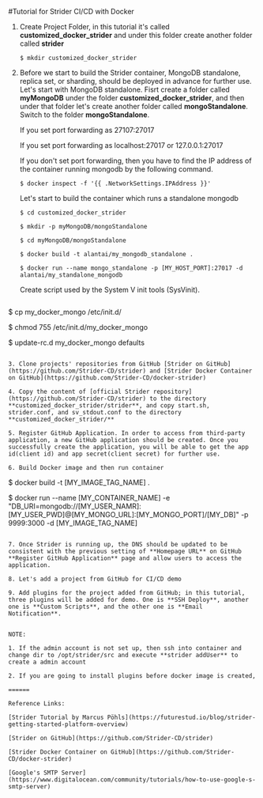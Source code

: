 #Tutorial for Strider CI/CD with Docker

1. Create Project Folder, in this tutorial it's called **customized_docker_strider** and under this folder create another folder called **strider**

   ```
   $ mkdir customized_docker_strider
   ```

2. Before we start to build the Strider container, MongoDB standalone, replica set, or sharding, should be deployed in advance for further use. Let's start with MongoDB standalone. Fisrt create a folder called **myMongoDB** under the folder **customized_docker_strider**, and then under that folder let's create another folder called **mongoStandalone**. Switch to the folder **mongoStandalone**.

   If you set port forwarding as 27107:27017

   If you set port forwarding as localhost:27017 or 127.0.0.1:27017

   If you don't set port forwarding, then you have to find the IP address of the container running mongodb by the following command.

   ```
   $ docker inspect -f '{{ .NetworkSettings.IPAddress }}'
   ```

   Let's start to build the container which runs a standalone mongodb

   ```
   $ cd customized_docker_strider

   $ mkdir -p myMongoDB/mongoStandalone

   $ cd myMongoDB/mongoStandalone

   $ docker build -t alantai/my_mongodb_standalone .

   $ docker run --name mongo_standalone -p [MY_HOST_PORT]:27017 -d alantai/my_standalone_mongodb
   ```

   Create script used by the System V init tools (SysVinit).

   ```
$ cp my_docker_mongo /etc/init.d/

$ chmod 755 /etc/init.d/my_docker_mongo

$ update-rc.d my_docker_mongo defaults
```

3. Clone projects' repositories from GitHub [Strider on GitHub](https://github.com/Strider-CD/strider) and [Strider Docker Container on GitHub](https://github.com/Strider-CD/docker-strider)

4. Copy the content of [official Strider repository](https://github.com/Strider-CD/strider) to the directory **customized_docker_strider/strider**, and copy start.sh, strider.conf, and sv_stdout.conf to the directory **customized_docker_strider/**

5. Register GitHub Application. In order to access from third-party application, a new GitHub application should be created. Once you successfully create the application, you will be able to get the app id(client id) and app secret(client secret) for further use.

6. Build Docker image and then run container

   ```
   $ docker build -t [MY_IMAGE_TAG_NAME] .

   $ docker run --name [MY_CONTAINER_NAME] -e "DB_URI=mongodb://[MY_USER_NAMR]:[MY_USER_PWD]@[MY_MONGO_URL]:[MY_MONGO_PORT]/[MY_DB]" -p 9999:3000 -d [MY_IMAGE_TAG_NAME]
   ```

7. Once Strider is running up, the DNS should be updated to be consistent with the previous setting of **Homepage URL** on GitHub **Register GitHub Application** page and allow users to access the application.

8. Let's add a project from GitHub for CI/CD demo

9. Add plugins for the project added from GitHub; in this tutorial, three plugins will be added for demo. One is **SSH Deploy**, another one is **Custom Scripts**, and the other one is **Email Notification**.


NOTE:

1. If the admin account is not set up, then ssh into container and change dir to /opt/strider/src and execute **strider addUser** to create a admin account

2. If you are going to install plugins before docker image is created, 

======

Reference Links:

[Strider Tutorial by Marcus Pöhls](https://futurestud.io/blog/strider-getting-started-platform-overview)

[Strider on GitHub](https://github.com/Strider-CD/strider)

[Strider Docker Container on GitHub](https://github.com/Strider-CD/docker-strider)

[Google's SMTP Server](https://www.digitalocean.com/community/tutorials/how-to-use-google-s-smtp-server)

